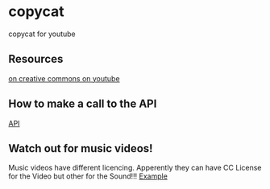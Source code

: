 # copycat
copycat for youtube


## Resources
[on creative commons on youtube](https://www.youtube.com/watch?v=kBG-RnZU2cQ)


## How to make a call to the API
[API](https://developers.google.com/youtube/v3/docs/search/list?apix_params=%7B%22part%22%3A%5B%22id%22%5D%2C%22eventType%22%3A%22completed%22%2C%22order%22%3A%22viewCount%22%2C%22type%22%3A%5B%22video%22%5D%2C%22videoLicense%22%3A%22creativeCommon%22%2C%22videoType%22%3A%22any%22%7D#type)


## Watch out for music videos!
Music videos have different licencing. Apperently they can have CC License for the Video but other for the Sound!!!
[Example](https://www.youtube.com/watch?v=Rg4HQ1RhhYk)
